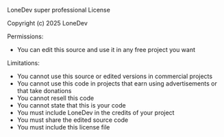 LoneDev super professional License


Copyright (c) 2025 LoneDev


Permissions:
- You can edit this source and use it in any free project you want

Limitations:
- You cannot use this source or edited versions in commercial projects
- You cannot use this code in projects that earn using advertisements or that take donations
- You cannot resell this code
- You cannot state that this is your code
- You must include LoneDev in the credits of your project
- You must share the edited source code
- You must include this license file